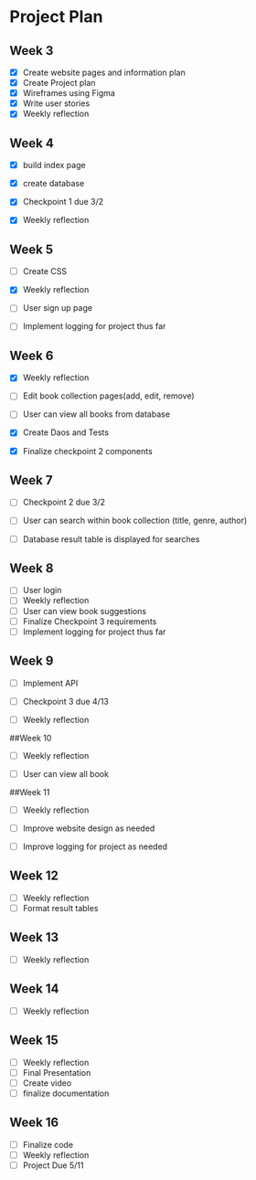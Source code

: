 # Project Plan

## Week 3
- [x] Create website pages and information plan
- [x] Create Project plan
- [x] Wireframes using Figma
- [x] Write user stories
- [x] Weekly reflection

## Week 4
- [x] build index page
- [x] create database
- [x] Checkpoint 1 due 3/2
- [x] Weekly reflection


## Week 5
- [ ] Create CSS
- [x] Weekly reflection
- [ ] User sign up page
- [ ] Implement logging for project thus far


## Week 6
- [x] Weekly reflection
- [ ] Edit book collection pages(add, edit, remove)
- [ ] User can view all books from database 
- [x] Create Daos and Tests
- [x] Finalize checkpoint 2 components


## Week 7
- [ ] Checkpoint 2 due 3/2
- [ ] User can search within book collection (title, genre, author)
- [ ] Database result table is displayed for searches


## Week 8
- [ ] User login
- [ ] Weekly reflection
- [ ] User can view book suggestions
- [ ] Finalize Checkpoint 3 requirements
- [ ] Implement logging for project thus far

## Week 9
- [ ] Implement API
- [ ] Checkpoint 3 due 4/13
- [ ] Weekly reflection


##Week 10
- [ ] Weekly reflection
- [ ] User can view all book


##Week 11
- [ ] Weekly reflection
- [ ] Improve website design as needed
- [ ] Improve logging for project as needed


## Week 12
- [ ] Weekly reflection
- [ ] Format result tables

## Week 13
- [ ] Weekly reflection


## Week 14
- [ ] Weekly reflection


## Week 15
- [ ] Weekly reflection
- [ ] Final Presentation
- [ ] Create video
- [ ] finalize documentation

## Week 16
- [ ] Finalize code
- [ ] Weekly reflection
- [ ] Project Due 5/11